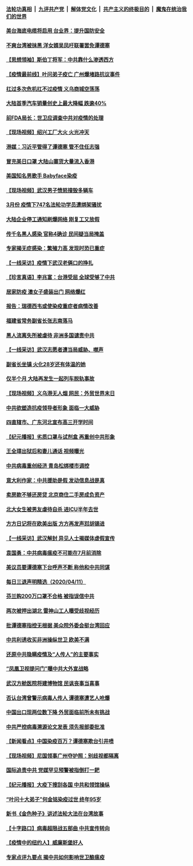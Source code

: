 ####  [法轮功真相](../../../../basic/blob/master/README.md?t=04131130) &nbsp;|&nbsp; [九评共产党](../../../../9ping.md/blob/master/README.md?t=04131130) &nbsp;|&nbsp; [解体党文化](../../../../jtdwh.md/blob/master/README.md?t=04131130)  &nbsp;|&nbsp; [共产主义的终极目的](../../../../gczydzjmd.md/blob/master/README.md?t=04131130) &nbsp;|&nbsp; [魔鬼在统治我们的世界](../../../../mgztzwmdsj.md/blob/master/README.md?t=04131130) 

#### [美台海底电缆将启用 台业界：提升国防安全](../pages/nsc413/n12025715.md?t=04131130) 


#### [不爽台湾被抹黑 洋女婿吴凤吁联署罢免谭德塞](../pages/nsc413/n12025294.md?t=04131130) 

#### [【思想领袖】斯伯丁将军：中共靠什么渗透西方](../pages/nsc413/n11844974.md?t=04131130) 

#### [【疫情最前线】叶问弟子疫亡 广州爆堵路抗议事件](../pages/nsc413/n12025255.md?t=04131130) 

#### [扛过多次危机扛不过疫情 义乌商城空荡荡](../pages/nsc413/n12025345.md?t=04131130) 

#### [大陆首季汽车销量创史上最大降幅 跌逾40%](../pages/nsc413/n12025344.md?t=04131130) 

#### [前FDA局长：世卫应调查中共对疫情的处理](../pages/nsc413/n12025386.md?t=04131130) 

#### [【现场视频】绍兴工厂大火 火光冲天](../pages/nsc413/n12025336.md?t=04131130) 

#### [港媒：习近平管得了谭德塞 管不住任志强](../pages/nsc413/n12025102.md?t=04131130) 

#### [冒充美日口罩 大陆山寨货大量流入香港](../pages/nsc413/n12025200.md?t=04131130) 

#### [美国知名男歌手 Babyface染疫](../pages/nsc413/n12025039.md?t=04131130) 

#### [【现场视频】武汉男子愤怒撞毁多辆车](../pages/nsc413/n12025225.md?t=04131130) 

#### [3月份 疫情下747名法轮功学员遭绑架骚扰](../pages/nsc413/n12024335.md?t=04131130) 

#### [大陆企业停工通知刷爆网络 刚复工又放假](../pages/nsc413/n12024780.md?t=04131130) 

#### [传千名黑人感染 官称4确诊 民间疑当局掩盖](../pages/nsc413/n12024727.md?t=04131130) 

#### [专家揭无症感染：繁殖力高 发现时恐已重症](../pages/nsc413/n12024906.md?t=04131130) 

#### [【一线采访】疫情下武汉老俩口的挣扎](../pages/nsc413/n12025005.md?t=04131130) 

#### [【珍言真语】李兆富：台港受屈 全球受够了中共](../pages/nsc413/n12024568.md?t=04131130) 

#### [居家防疫 澳女子盛装出门 网络爆红](../pages/nsc413/n12024646.md?t=04131130) 

#### [报告：瑞德西韦或使染疫重症者病情改善](../pages/nsc413/n12024936.md?t=04131130) 

#### [福建省常务副省长张志南落马](../pages/nsc413/n12024602.md?t=04131130) 

#### [黑人流离失所被虐待 非洲多国谴责中共](../pages/nsc413/n12024673.md?t=04131130) 

#### [【一线采访】武汉志愿者遭当局威胁、噤声](../pages/nsc413/n12023762.md?t=04131130) 

#### [副省长坐镇 火化28岁还有体温的她](../pages/nsc413/n12024074.md?t=04131130) 

#### [仅半个月 大陆再发生一起列车脱轨事故](../pages/nsc413/n12024651.md?t=04131130) 


#### [【现场视频】义乌港无人烟 网民：外贸世界末日](../pages/nsc413/n12024516.md?t=04131130) 

#### [中共欲塑造抗疫领导者形象 面临一大威胁](../pages/nsc413/n12024402.md?t=04131130) 

#### [四直辖市、广东河北宣布高三开学时间](../pages/nsc413/n12024382.md?t=04131130) 

#### [【纪元播报】劣质口罩与试剂盒 再重创中共形象](../pages/nsc413/n12024282.md?t=04131130) 

#### [王全璋出狱后和妻儿通话 视频曝光](../pages/nsc413/n12024407.md?t=04131130) 

#### [中共病毒重创经济 青岛松绑楼市调控](../pages/nsc413/n12024397.md?t=04131130) 

#### [意大利作家：中共援助是假 发动信息战是真](../pages/nsc413/n12006306.md?t=04131130) 

#### [卖房款不够还房贷 北京商住二手房成负资产](../pages/nsc413/n12023820.md?t=04131130) 

#### [北大女生被男友虐待自杀 进ICU半年去世](../pages/nsc413/n12024256.md?t=04131130) 

#### [方方日记将在欧美出版 方方再发声怼胡锡进](../pages/nsc413/n12024170.md?t=04131130) 

#### [【一线采访】武汉解封 异见人士揭媒体虚假宣传](../pages/nsc413/n12024101.md?t=04131130) 

#### [袁国勇：中共病毒瘟疫不可能在7月前消除](../pages/nsc413/n12023742.md?t=04131130) 

#### [美议员要谭德塞下台呼声不断 称他和中共同谋](../pages/nsc413/n12023568.md?t=04131130) 

#### [每日三退声明精选（2020/04/11）](../pages/nsc413/n12023866.md?t=04131130) 

#### [芬兰购200万口罩不合格 被指误信中共](../pages/nsc413/n12023648.md?t=04131130) 

#### [两次被押出湖北 雷神山工人曝受歧视经历](../pages/nsc413/n12023134.md?t=04131130) 

#### [批谭德塞指控无根据 美众院外委会挺台湾回应](../pages/nsc413/n12023535.md?t=04131130) 

#### [中共利诱收买非洲操纵世卫 欧美不满](../pages/nsc413/n12023523.md?t=04131130) 

#### [还原中共隐瞒疫情及“人传人”的主要事实](../pages/nsc413/n12018773.md?t=04131130) 

#### [“凤凰卫视提问门”曝中共大外宣战略](../pages/nsc413/n12022655.md?t=04131130) 

#### [武汉方舱医院将建博物馆 民讽丧事当喜事](../pages/nsc413/n12022083.md?t=04131130) 

#### [否认台湾曾警示病毒人传人 谭德塞遭艺人呛爆](../pages/nsc413/n12023271.md?t=04131130) 

#### [中国出口现两位数下降 外贸面临前所未有挑战](../pages/nsc413/n12023336.md?t=04131130) 

#### [中共严控病毒溯源论文发表 须先报部委批准](../pages/nsc413/n12023339.md?t=04131130) 

#### [【新闻看点】中国染疫百万？谭德塞欺台引井喷](../pages/nsc413/n12023195.md?t=04131130) 

#### [【现场视频】尼国领事广州夺护照：别歧视都隔离](../pages/nsc413/n12023309.md?t=04131130) 

#### [国际追责中共 党媒罕见预警被指倒打一耙](../pages/nsc413/n12023116.md?t=04131130) 

#### [【纪元播报】大疫下搜刮各国 中共和领馆操纵](../pages/nsc413/n12022663.md?t=04131130) 

#### [“叶问十大弟子”何金铭染疫过世 终年95岁](../pages/nsc413/n12023160.md?t=04131130) 

#### [新书《金色种子》讲述法轮大法在台湾故事](../pages/nsc413/n12009988.md?t=04131130) 

#### [【十字路口】病毒超限战五部曲 中共宣传转向](../pages/nsc413/n12021619.md?t=04131130) 

#### [【疫情中的纽约人】威廉斯堡好人](../pages/nsc413/n12022961.md?t=04131130) 

#### [专家点评九要点 揭中共如何影响世卫酿瘟疫](../pages/nsc413/n12020902.md?t=04131130) 

